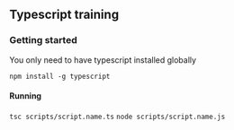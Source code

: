 ## Typescript training


### Getting started
You only need to have typescript installed globally

``npm install -g typescript``


  #### Running

  `tsc scripts/script.name.ts`
  `node scripts/script.name.js`